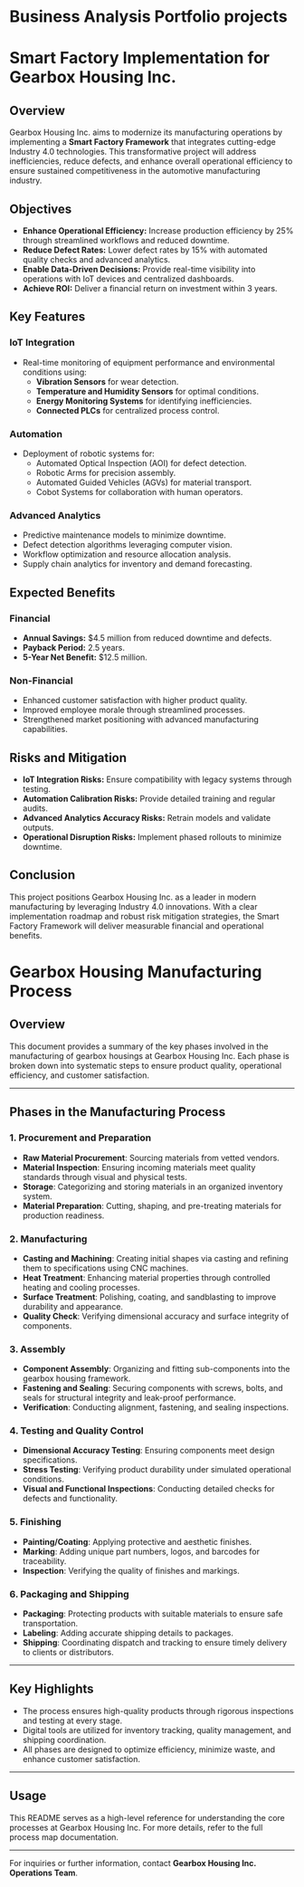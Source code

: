 # Business Analysis Portfolio projects

# Smart Factory Implementation for Gearbox Housing Inc.

## Overview
Gearbox Housing Inc. aims to modernize its manufacturing operations by implementing a **Smart Factory Framework** that integrates cutting-edge Industry 4.0 technologies. This transformative project will address inefficiencies, reduce defects, and enhance overall operational efficiency to ensure sustained competitiveness in the automotive manufacturing industry.

## Objectives
- **Enhance Operational Efficiency:** Increase production efficiency by 25% through streamlined workflows and reduced downtime.
- **Reduce Defect Rates:** Lower defect rates by 15% with automated quality checks and advanced analytics.
- **Enable Data-Driven Decisions:** Provide real-time visibility into operations with IoT devices and centralized dashboards.
- **Achieve ROI:** Deliver a financial return on investment within 3 years.

## Key Features
### IoT Integration
- Real-time monitoring of equipment performance and environmental conditions using:
  - **Vibration Sensors** for wear detection.
  - **Temperature and Humidity Sensors** for optimal conditions.
  - **Energy Monitoring Systems** for identifying inefficiencies.
  - **Connected PLCs** for centralized process control.

### Automation
- Deployment of robotic systems for:
  - Automated Optical Inspection (AOI) for defect detection.
  - Robotic Arms for precision assembly.
  - Automated Guided Vehicles (AGVs) for material transport.
  - Cobot Systems for collaboration with human operators.

### Advanced Analytics
- Predictive maintenance models to minimize downtime.
- Defect detection algorithms leveraging computer vision.
- Workflow optimization and resource allocation analysis.
- Supply chain analytics for inventory and demand forecasting.


## Expected Benefits
### Financial
- **Annual Savings:** $4.5 million from reduced downtime and defects.
- **Payback Period:** 2.5 years.
- **5-Year Net Benefit:** $12.5 million.

### Non-Financial
- Enhanced customer satisfaction with higher product quality.
- Improved employee morale through streamlined processes.
- Strengthened market positioning with advanced manufacturing capabilities.

## Risks and Mitigation
- **IoT Integration Risks:** Ensure compatibility with legacy systems through testing.
- **Automation Calibration Risks:** Provide detailed training and regular audits.
- **Advanced Analytics Accuracy Risks:** Retrain models and validate outputs.
- **Operational Disruption Risks:** Implement phased rollouts to minimize downtime.

## Conclusion
This project positions Gearbox Housing Inc. as a leader in modern manufacturing by leveraging Industry 4.0 innovations. With a clear implementation roadmap and robust risk mitigation strategies, the Smart Factory Framework will deliver measurable financial and operational benefits.



# Gearbox Housing Manufacturing Process

## Overview
This document provides a summary of the key phases involved in the manufacturing of gearbox housings at Gearbox Housing Inc. Each phase is broken down into systematic steps to ensure product quality, operational efficiency, and customer satisfaction.

---

## Phases in the Manufacturing Process

### 1. **Procurement and Preparation**
- **Raw Material Procurement**: Sourcing materials from vetted vendors.
- **Material Inspection**: Ensuring incoming materials meet quality standards through visual and physical tests.
- **Storage**: Categorizing and storing materials in an organized inventory system.
- **Material Preparation**: Cutting, shaping, and pre-treating materials for production readiness.

### 2. **Manufacturing**
- **Casting and Machining**: Creating initial shapes via casting and refining them to specifications using CNC machines.
- **Heat Treatment**: Enhancing material properties through controlled heating and cooling processes.
- **Surface Treatment**: Polishing, coating, and sandblasting to improve durability and appearance.
- **Quality Check**: Verifying dimensional accuracy and surface integrity of components.

### 3. **Assembly**
- **Component Assembly**: Organizing and fitting sub-components into the gearbox housing framework.
- **Fastening and Sealing**: Securing components with screws, bolts, and seals for structural integrity and leak-proof performance.
- **Verification**: Conducting alignment, fastening, and sealing inspections.

### 4. **Testing and Quality Control**
- **Dimensional Accuracy Testing**: Ensuring components meet design specifications.
- **Stress Testing**: Verifying product durability under simulated operational conditions.
- **Visual and Functional Inspections**: Conducting detailed checks for defects and functionality.

### 5. **Finishing**
- **Painting/Coating**: Applying protective and aesthetic finishes.
- **Marking**: Adding unique part numbers, logos, and barcodes for traceability.
- **Inspection**: Verifying the quality of finishes and markings.

### 6. **Packaging and Shipping**
- **Packaging**: Protecting products with suitable materials to ensure safe transportation.
- **Labeling**: Adding accurate shipping details to packages.
- **Shipping**: Coordinating dispatch and tracking to ensure timely delivery to clients or distributors.

---

## Key Highlights
- The process ensures high-quality products through rigorous inspections and testing at every stage.
- Digital tools are utilized for inventory tracking, quality management, and shipping coordination.
- All phases are designed to optimize efficiency, minimize waste, and enhance customer satisfaction.

---

## Usage
This README serves as a high-level reference for understanding the core processes at Gearbox Housing Inc. For more details, refer to the full process map documentation.

---

For inquiries or further information, contact **Gearbox Housing Inc. Operations Team**.
